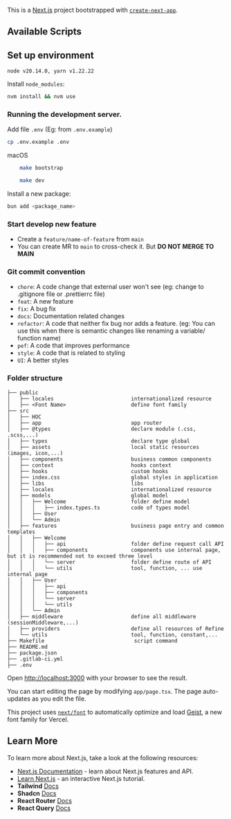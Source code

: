 This is a [Next.js](https://nextjs.org) project bootstrapped with [`create-next-app`](https://nextjs.org/docs/app/api-reference/cli/create-next-app).

## Available Scripts

## Set up environment

`node v20.14.0, yarn v1.22.22`

Install `node_modules`:

```bash
nvm install && nvm use
```

### Running the development server.

Add file `.env` (Eg: from `.env.example`)

```bash
cp .env.example .env
```

macOS

```bash
    make bootstrap
```

```bash
    make dev
```

Install a new package:

```bash
bun add <package_name>
```

### Start develop new feature

- Create a `feature/name-of-feature` from `main`
- You can create MR to `main` to cross-check it. But **DO NOT MERGE TO MAIN**

### Git commit convention

- `chore`: A code change that external user won't see (eg: change to .gitignore file or .prettierrc file)
- `feat`: A new feature
- `fix`: A bug fix
- `docs`: Documentation related changes
- `refactor`: A code that neither fix bug nor adds a feature. (eg: You can use this when there is semantic changes like renaming a variable/ function name)
- `pef`: A code that improves performance
- `style`: A code that is related to styling
- `UI`: A better styles

### Folder structure

```markup
├── public
│   ├── locales                         internationalized resource
│   ├── <Font Name>                     define font family
├── src
│   ├── HOC
│   ├── app                             app router
│   ├── @types                          declare module (.css, .scss,...)
│   ├── types                           declare type global
│   ├── assets                          local static resources (images, icon,...)
│   ├── components                      business common components
│   ├── context                         hooks context
│   ├── hooks                           custom hooks
│   ├── index.css                       global styles in application
│   ├── libs                            libs
│   ├── locales                         internationalized resource
│   ├── models                          global model
│   │   ├── Welcome                     folder define model
│   │   │   ├── index.types.ts          code of types model
│   │   ├── User
│   │   └── Admin
│   ├── features                        business page entry and common templates
│   │   ├── Welcome
│   │   │   ├── api                     folder define request call API
│   │   │   ├── components              components use internal page, but it is recommended not to exceed three level
│   │   │   └── server                  folder define route of API
│   │   │   └── utils                   tool, function, ... use internal page
│   │   ├── User
│   │   │   ├── api
│   │   │   ├── components
│   │   │   └── server
│   │   │   └── utils
│   │   └── Admin
│   ├── middleware                      define all middleware (sessionMiddleware,...)
│   ├── providers                       define all resources of Refine
│   └── utils                           tool, function, constant,...
├── Makefile                             script command
├── README.md
├── package.json
├── .gitlab-ci.yml
├── .env
```

Open [http://localhost:3000](http://localhost:3000) with your browser to see the result.

You can start editing the page by modifying `app/page.tsx`. The page auto-updates as you edit the file.

This project uses [`next/font`](https://nextjs.org/docs/app/building-your-application/optimizing/fonts) to automatically optimize and load [Geist](https://vercel.com/font), a new font family for Vercel.

## Learn More

To learn more about Next.js, take a look at the following resources:

- [Next.js Documentation](https://nextjs.org/docs) - learn about Next.js features and API.
- [Learn Next.js](https://nextjs.org/learn) - an interactive Next.js tutorial.
- **Tailwind** [Docs](https://tailwindcss.com/docs)
- **Shadcn** [Docs](https://ui.shadcn.com/docs)
- **React Router** [Docs](https://refine.dev/docs/core/providers/router-provider/)
- **React Query** [Docs](https://tanstack.com/query/v3/docs/framework/react/overview)
